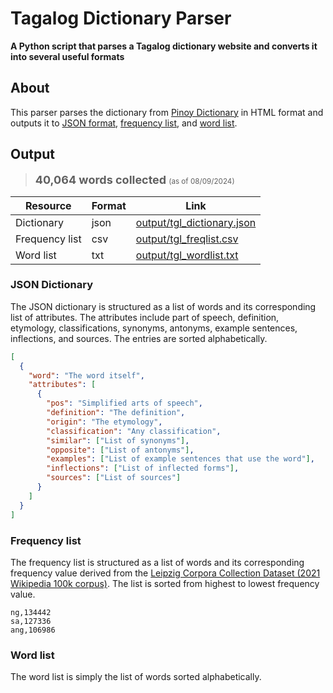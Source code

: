 # Tagalog Dictionary Parser

**A Python script that parses a Tagalog dictionary website and converts it into
several useful formats**

## About

This parser parses the dictionary from
[Pinoy Dictionary](https://tagalog.pinoydictionary.com/) in HTML format and
outputs it to [JSON format](output/tgl_dictionary.json),
[frequency list](output/tgl_freqlist.csv), and
[word list](output/tgl_wordlist.txt).

## Output

> <strong style="font-size: large;">40,064 words collected</strong> <small>(as
> of 08/09/2024)</small>

| Resource       | Format | Link                                                     |
| -------------- | ------ | -------------------------------------------------------- |
| Dictionary     | json   | [output/tgl_dictionary.json](output/tgl_dictionary.json) |
| Frequency list | csv    | [output/tgl_freqlist.csv](output/tgl_freqlist.csv)       |
| Word list      | txt    | [output/tgl_wordlist.txt](output/tgl_wordlist.txt)       |

### JSON Dictionary

The JSON dictionary is structured as a list of words and its corresponding list
of attributes. The attributes include part of speech, definition, etymology,
classifications, synonyms, antonyms, example sentences, inflections, and
sources. The entries are sorted alphabetically.

```json
[
  {
    "word": "The word itself",
    "attributes": [
      {
        "pos": "Simplified arts of speech",
        "definition": "The definition",
        "origin": "The etymology",
        "classification": "Any classification",
        "similar": ["List of synonyms"],
        "opposite": ["List of antonyms"],
        "examples": ["List of example sentences that use the word"],
        "inflections": ["List of inflected forms"],
        "sources": ["List of sources"]
      }
    ]
  }
]
```

### Frequency list

The frequency list is structured as a list of words and its corresponding
frequency value derived from the
[Leipzig Corpora Collection Dataset (2021 Wikipedia 100k corpus)](https://wortschatz.uni-leipzig.de/en/download/Tagalog).
The list is sorted from highest to lowest frequency value.

```csv
ng,134442
sa,127336
ang,106986
```

### Word list

The word list is simply the list of words sorted alphabetically.
